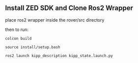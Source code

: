 ## Install ZED SDK and Clone Ros2 Wrapper 
place ros2 wrapper inside the rover/src directory

then to run: 
```
colcon build
```

```
source install/setup.bash
```

```
ros2 launch kipp_description kipp_state.launch.py
```